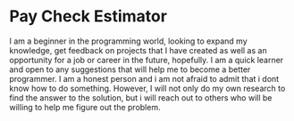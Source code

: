 # Pay Check Estimator
I am a beginner in the programming world, looking to expand my knowledge, get feedback on projects that I have created
as well as an opportunity for a job or career in the future, hopefully. I am a quick learner and open to any suggestions
that will help me to become a better programmer. I am a honest person and i am not afraid to admit that i dont know how to do something. However, I will not only do my own research to find the answer to the solution, but i will reach out to others who will be willing to help me figure out the problem.
